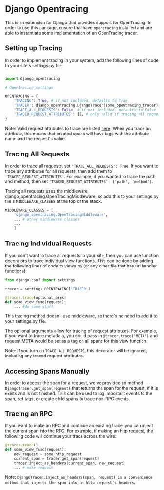# Django Opentracing

This is an extension for Django that provides support for OpenTracing. In order to use this package, ensure that have `opentracing` installed and are able to instantiate some implementation of an OpenTracing tracer. 

## Setting up Tracing

In order to implement tracing in your system, add the following lines of code to your site's settings.py file:

```python

import django_opentracing

# OpenTracing settings

OPENTRACING = {
    'TRACING': True, # if not included, defaults to True
    'TRACER': django_opentracing.DjangoTracer(some_opentracing_tracer), # you can use any valid opentracing tracer implementation
    'TRACE_ALL_REQUESTS': False, # if not included, defaults to False
    'TRACED_REQUEST_ATTRIBUTES': [], # only valid if tracing all requests
}
```

Note: Valid request attributes to trace are listed [here](https://docs.djangoproject.com/en/1.9/ref/request-response/#django.http.HttpRequest). When you trace an attribute, this means that created spans will have tags with the attribute name and the request's value.

## Tracing All Requests

In order to trace all requests, set `'TRACE_ALL_REQUESTS': True`. If you want to trace any attributes for all requests, then add them to `'TRACED_REQUEST_ATTRIBUTES'`. For example, if you wanted to trace the path and method, then set `'TRACED_REQUEST_ATTRIBUTES': ['path', 'method']`.

Tracing all requests uses the middleware django_opentracing.OpenTracingMiddleware, so add this to your settings.py file's `MIDDLEWARE_CLASSES` at the top of the stack.

```python
MIDDLEWARE_CLASSES = [
    'django_opentracing.OpenTracingMiddleware',
    ... # other middleware classes
    ...
    ]
```

## Tracing Individual Requests

If you don't want to trace all requests to your site, then you can use function decorators to trace individual view functions. This can be done by adding the following lines of code to views.py (or any other file that has url handler functions):

```python
from django.conf import settings

tracer = settings.OPENTRACING['TRACER']

@tracer.trace(optional_args)
def some_view_func(request):
    ... #do some stuff
```
This tracing method doesn't use middleware, so there's no need to add it to your settings.py file.

The optional arguments allow for tracing of request attributes. For example, if you want to trace metadata, you could pass in `@tracer.trace('META')` and request.META would be set as a tag on all spans for this view function.

Note: If you turn on `TRACE_ALL_REQUESTS`, this decorator will be ignored, including any traced request attributes. 

## Accessing Spans Manually

In order to access the span for a request, we've provided an method `DjangoTracer.get_span(request)` that returns the span for the request, if it is exists and is not finished. This can be used to log important events to the span, set tags, or create child spans to trace non-RPC events.

## Tracing an RPC

If you want to make an RPC and continue an existing trace, you can inject the current span into the RPC. For example, if making an http request, the following code will continue your trace across the wire:

```python
@tracer.trace() 
def some_view_func(request):
    new_request = some_http_request
    current_span = tracer.get_span(request)
    tracer.inject_as_headers(current_span, new_request)
    ... # make request
```
Note: `DjangoTracer.inject_as_headers(span, request) is a convenience method that injects the span into an http request's headers`.


